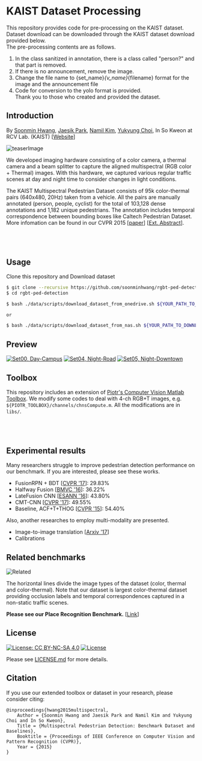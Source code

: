 # KAIST Dataset Processing
This repository provides code for pre-processing on the KAIST dataset.  
Dataset download can be downloaded through the KAIST dataset download provided below.  
The pre-processing contents are as follows.  
1. In the class sanitized in annotation, there is a class called "person?" and that part is removed.  
2. If there is no announcement, remove the image.
3. Change the file name to {set_name}_{v_name}_{filename} format for the image and the announcement file
4. Code for conversion to the yolo format is provided.  
Thank you to those who created and provided the dataset.


## Introduction
By [Soonmin Hwang](https://soonminhwang.github.io), [Jaesik Park](http://jaesik.info/), [Namil Kim](https://www.namilkim.com/), [Yukyung Choi](https://www.rcv.sejong.ac.kr/members/professor), In So Kweon at RCV Lab. (KAIST) [[Website](http://multispectral.kaist.ac.kr)]

![teaserImage](misc/teaser.png)


We developed imaging hardware consisting of a color camera, a thermal camera and a beam splitter to capture the aligned multispectral (RGB color + Thermal) images. With this hardware, we captured various regular traffic scenes at day and night time to consider changes in light conditions.

The KAIST Multispectral Pedestrian Dataset consists of 95k color-thermal pairs (640x480, 20Hz) taken from a vehicle. All the pairs are manually annotated (person, people, cyclist) for the total of 103,128 dense annotations and 1,182 unique pedestrians. The annotation includes temporal correspondence between bounding boxes like Caltech Pedestrian Dataset. More infomation can be found in our CVPR 2015 [[paper](misc/CVPR15_Pedestrian_Benchmark.pdf)] [[Ext. Abstract](misc/CVPR15_Pedestrian_Benchmark_ext.pdf)].

&nbsp;
---
## Usage


Clone this repository and Download dataset

```bash
$ git clone --recursive https://github.com/soonminhwang/rgbt-ped-detection
$ cd rgbt-ped-detection

$ bash ./data/scripts/download_dataset_from_onedrive.sh ${YOUR_PATH_TO_DOWNLOAD_DATASET}

or

$ bash ./data/scripts/download_dataset_from_nas.sh ${YOUR_PATH_TO_DOWNLOAD_DATASET}

```



## Preview
[![Set00, Day-Campus](http://img.youtube.com/vi/a6KKFGNkNNE/0.jpg)](https://youtu.be/a6KKFGNkNNE)
[![Set04, Night-Road](http://img.youtube.com/vi/GSc9Lu3TQyQ/0.jpg)](https://youtu.be/GSc9Lu3TQyQ)
[![Set05, Night-Downtown](http://img.youtube.com/vi/AerQFTuMFsg/0.jpg)](https://youtu.be/AerQFTuMFsg)


## Toolbox
This repository includes an extension of [Piotr's Computer Vision Matlab Toolbox](https://github.com/pdollar/toolbox).
We modify some codes to deal with 4-ch RGB+T images, e.g. `${PIOTR_TOOLBOX}/channels/chnsCompute.m`.
All the modifications are in `libs/`.



&nbsp;
---

## Experimental results
Many researchers struggle to improve pedestrian detection performance on our benchmark. If you are interested, please see these works.

- FusionRPN + BDT [[CVPR '17](http://openaccess.thecvf.com/content_cvpr_2017_workshops/w3/papers/Konig_Fully_Convolutional_Region_CVPR_2017_paper.pdf)]: 29.83%
- Halfway Fusion [[BMVC '16](https://arxiv.org/abs/1611.02644)]: 36.22%
- LateFusion CNN [[ESANN '16](https://www.ais.uni-bonn.de/papers/ESANN_2016_Wagner.pdf)]: 43.80%
- CMT-CNN [[CVPR '17](https://arxiv.org/pdf/1704.02431.pdf)]: 49.55%
- Baseline, ACF+T+THOG [[CVPR '15](https://7b62b1cf-a-62cb3a1a-s-sites.googlegroups.com/site/pedestrianbenchmark/CVPR15_Pedestrian_Benchmark.pdf?attachauth=ANoY7coTuQT0B-N_QIGyxTx4HPg7QRp0lb9D3YJWwZ0KbKI3yf2cgINSlR2_rvMiIVwMOjNkOUqOqXQmwHT6C1ykXK6xDjOy08TQA0ZYSGQtXtH8OtNDwzRvkScbuojkqa15MfcN9oL6HY7ZgqihGB87gi6_bVcvbvHLPfzfjHmPj2UkvSNY9Ogcd092jsfMWhRyFw_8KSp6nJuPrfpbmZFLcFXmhMONHk5L0IBPPmxqj0PMCHRR_4H3YcMRaVgNt_qRsiwQqxjW&attredirects=0)]: 54.40%

 
Also, another researches to employ multi-modality are presented.

- Image-to-image translation [[Arxiv '17](https://arxiv.org/pdf/1703.00848v1.pdf)]
- Calibrations


## Related benchmarks
![Related](misc/related.png)

The horizontal lines divide the image types of the dataset (color, thermal and color-thermal). Note that our dataset is largest color-thermal dataset providing occlusion labels and temporal correspondences captured in a non-static traffic scenes.


**Please see our Place Recognition Benchmark.** [[Link](https://sites.google.com/site/alldaydataset/)]


## License

[![License: CC BY-NC-SA 4.0](https://img.shields.io/badge/License-CC%20BY--NC--SA%204.0-lightgrey.svg)](https://creativecommons.org/licenses/by-nc-sa/4.0/) [![License](https://img.shields.io/badge/License-BSD%202--Clause-orange.svg)](https://opensource.org/licenses/BSD-2-Clause)

Please see [LICENSE.md](LICENSE.md) for more details.


## Citation
If you use our extended toolbox or dataset in your research, please consider citing:

	@inproceedings{hwang2015multispectral,
		Author = {Soonmin Hwang and Jaesik Park and Namil Kim and Yukyung Choi and In So Kweon},
		Title = {Multispectral Pedestrian Detection: Benchmark Dataset and Baselines},
		Booktitle = {Proceedings of IEEE Conference on Computer Vision and Pattern Recognition (CVPR)},
		Year = {2015}
	}



